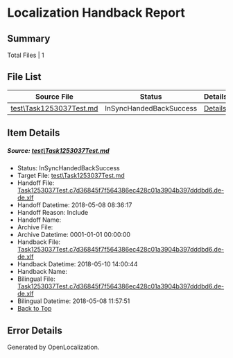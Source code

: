 # <a name='report-top'></a> Localization Handback Report

## Summary
 Total Files | 1

## File List
 Source File | Status | Details 
 ----------- | ------ | ------- 
 [test\Task1253037Test.md](https://github.com/OpenLocalizationTestOrg/LocaleLowerCaseTest/blob/2f6d625110484e26e137a838e4a98e7a8070ce33/test/Task1253037Test.md) | InSyncHandedBackSuccess | [Details](#e59a73c84510420622ef2203baacb35f03f034d34)

## Item Details
##### <a name='e59a73c84510420622ef2203baacb35f03f034d34'></a> Source: [test\Task1253037Test.md](https://github.com/OpenLocalizationTestOrg/LocaleLowerCaseTest/blob/2f6d625110484e26e137a838e4a98e7a8070ce33/test/Task1253037Test.md)
* Status: InSyncHandedBackSuccess
* Target File: [test\Task1253037Test.md](https://github.com/OpenLocalizationTestOrg/LocaleLowerCaseTest.de-DE/blob/629410eeba082a861a8e84bc5b4f6ecd3699e585/test/Task1253037Test.md)
* Handoff File: [Task1253037Test.c7d36845f7f564386ec428c01a3904b397dddbd6.de-de.xlf](https://github.com/OpenLocalizationTestOrg/LocaleLowerCaseTest.handoff/blob/9eb2aee0a4505f9a8e6fbc212ab04c3b26a8871e/ol-handoff/OpenLocalizationTestOrg/LocaleLowerCaseTest.de-DE/master/Task1253037Test.c7d36845f7f564386ec428c01a3904b397dddbd6.de-de.xlf)
* Handoff Datetime: 2018-05-08 08:36:17
* Handoff Reason: Include
* Handoff Name: 
* Archive File: 
* Archive Datetime: 0001-01-01 00:00:00
* Handback File: [Task1253037Test.c7d36845f7f564386ec428c01a3904b397dddbd6.de-de.xlf](https://github.com/OpenLocalizationTestOrg/LocaleLowerCaseTest.handback/blob/6ff65515dc94547bcad33c037bfda48937c625b3/ol-handback/OpenLocalizationTestOrg/LocaleLowerCaseTest.de-de/master/Task1253037Test.c7d36845f7f564386ec428c01a3904b397dddbd6.de-de.xlf)
* Handback Datetime: 2018-05-10 14:00:44
* Handback Name: 
* Bilingual File: [Task1253037Test.c7d36845f7f564386ec428c01a3904b397dddbd6.de-de.xlf](https://github.com/OpenLocalizationTestOrg/LocaleLowerCaseTest.handback/blob/902b54947df57b42d6abf44b4608d97929d3489d/ol-handback/OpenLocalizationTestOrg/LocaleLowerCaseTest.de-de/master/Task1253037Test.c7d36845f7f564386ec428c01a3904b397dddbd6.de-de.xlf)
* Bilingual Datetime: 2018-05-08 11:57:51
* [Back to Top](#report-top)


## Error Details

Generated by OpenLocalization.
